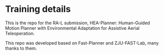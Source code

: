 # Training details


This is the repo for the RA-L submission, HEA-Planner: Human-Guided Motion Planner with Environmental Adaptation for Assistive Aerial Teleoperation.

This repo was developed based on Fast-Planner and ZJU-FAST-Lab, many thanks to them.
